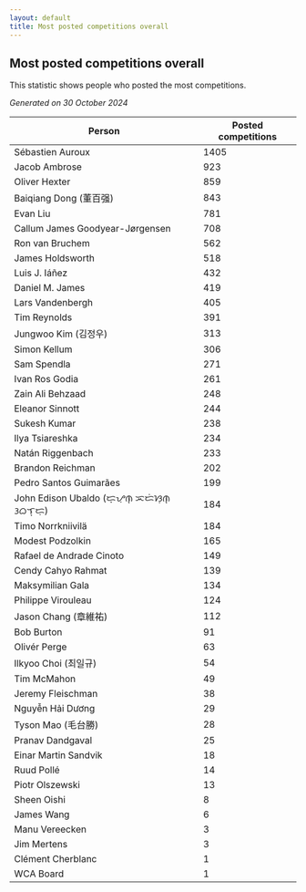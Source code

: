 ```yaml
---
layout: default
title: Most posted competitions overall
---
```

## Most posted competitions overall
This statistic shows people who posted the most competitions.

*Generated on 30 October 2024*

| Person | Posted competitions |
| --- | --- |
| Sébastien Auroux | 1405 |
| Jacob Ambrose | 923 |
| Oliver Hexter | 859 |
| Baiqiang Dong (董百强) | 843 |
| Evan Liu | 781 |
| Callum James Goodyear-Jørgensen | 708 |
| Ron van Bruchem | 562 |
| James Holdsworth | 518 |
| Luis J. Iáñez | 432 |
| Daniel M. James | 419 |
| Lars Vandenbergh | 405 |
| Tim Reynolds | 391 |
| Jungwoo Kim (김정우) | 313 |
| Simon Kellum | 306 |
| Sam Spendla | 271 |
| Ivan Ros Godia | 261 |
| Zain Ali Behzaad | 248 |
| Eleanor Sinnott | 244 |
| Sukesh Kumar | 238 |
| Ilya Tsiareshka | 234 |
| Natán Riggenbach | 233 |
| Brandon Reichman | 202 |
| Pedro Santos Guimarães | 199 |
| John Edison Ubaldo (ᜇ᜔ᜌᜓ︀ᜈ᜔ ᜁᜇᜒᜐᜓ︀ᜈ᜔ ᜂᜊᜎ᜔ᜇᜓ︀) | 184 |
| Timo Norrkniivilä | 184 |
| Modest Podzolkin | 165 |
| Rafael de Andrade Cinoto | 149 |
| Cendy Cahyo Rahmat | 139 |
| Maksymilian Gala | 134 |
| Philippe Virouleau | 124 |
| Jason Chang (章維祐) | 112 |
| Bob Burton | 91 |
| Olivér Perge | 63 |
| Ilkyoo Choi (최일규) | 54 |
| Tim McMahon | 49 |
| Jeremy Fleischman | 38 |
| Nguyễn Hải Dương | 29 |
| Tyson Mao (毛台勝) | 28 |
| Pranav Dandgaval | 25 |
| Einar Martin Sandvik | 18 |
| Ruud Pollé | 14 |
| Piotr Olszewski | 13 |
| Sheen Oishi | 8 |
| James Wang | 6 |
| Manu Vereecken | 3 |
| Jim Mertens | 3 |
| Clément Cherblanc | 1 |
| WCA Board | 1 |

